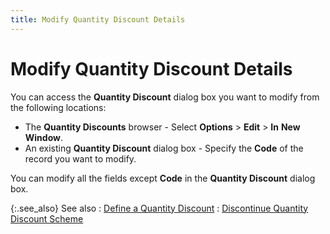 ```yaml
---
title: Modify Quantity Discount Details
---
```


# Modify Quantity Discount Details


You can access the **Quantity Discount** dialog box you want to modify from the following locations:

- The **Quantity Discounts** browser - Select **Options** > **Edit** > **In** **New** **Window**.
- An existing **Quantity Discount** dialog box - Specify the **Code** of the record you want to modify.



You can modify all the fields except **Code** in the **Quantity Discount** dialog box.


{:.see_also}
See also
: [Define a Quantity Discount]({{site.mi_baseurl}}/item-profile-details/item-pricing/discounts-and-special-pricing/quantity-discounts/setting_up_a_quantity_discount_scheme.html)
: [Discontinue Quantity Discount Scheme]({{site.mi_baseurl}}/item-profile-details/item-pricing/discounts-and-special-pricing/quantity-discounts/discontinue_quantity_discount_scheme.html)
